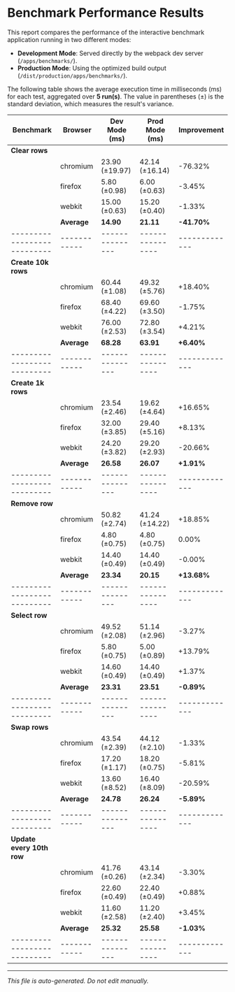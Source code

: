 # Benchmark Performance Results

This report compares the performance of the interactive benchmark application running in two different modes:
- **Development Mode**: Served directly by the webpack dev server (`/apps/benchmarks/`).
- **Production Mode**: Using the optimized build output (`/dist/production/apps/benchmarks/`).

The following table shows the average execution time in milliseconds (ms) for each test, aggregated over **5 run(s)**. The value in parentheses (±) is the standard deviation, which measures the result's variance.

| Benchmark                 | Browser    | Dev Mode (ms) | Prod Mode (ms) | Improvement |
|---------------------------|------------|---------------|----------------|-------------|
| **Clear rows**               |            |               |                |             |
|                           | chromium   | 23.90 (±19.97) | 42.14 (±16.14) | -76.32%     |
|                           | firefox    | 5.80 (±0.98)  | 6.00 (±0.63)   | -3.45%      |
|                           | webkit     | 15.00 (±0.63) | 15.20 (±0.40)  | -1.33%      |
|                           | **Average**| **14.90**        | **21.11**         | **-41.70%**    |
|---------------------------|------------|---------------|----------------|-------------|
| **Create 10k rows**               |            |               |                |             |
|                           | chromium   | 60.44 (±1.08) | 49.32 (±5.76)  | +18.40%     |
|                           | firefox    | 68.40 (±4.22) | 69.60 (±3.50)  | -1.75%      |
|                           | webkit     | 76.00 (±2.53) | 72.80 (±3.54)  | +4.21%      |
|                           | **Average**| **68.28**        | **63.91**         | **+6.40%**    |
|---------------------------|------------|---------------|----------------|-------------|
| **Create 1k rows**               |            |               |                |             |
|                           | chromium   | 23.54 (±2.46) | 19.62 (±4.64)  | +16.65%     |
|                           | firefox    | 32.00 (±3.85) | 29.40 (±5.16)  | +8.13%      |
|                           | webkit     | 24.20 (±3.82) | 29.20 (±2.93)  | -20.66%     |
|                           | **Average**| **26.58**        | **26.07**         | **+1.91%**    |
|---------------------------|------------|---------------|----------------|-------------|
| **Remove row**               |            |               |                |             |
|                           | chromium   | 50.82 (±2.74) | 41.24 (±14.22) | +18.85%     |
|                           | firefox    | 4.80 (±0.75)  | 4.80 (±0.75)   | 0.00%       |
|                           | webkit     | 14.40 (±0.49) | 14.40 (±0.49)  | -0.00%      |
|                           | **Average**| **23.34**        | **20.15**         | **+13.68%**    |
|---------------------------|------------|---------------|----------------|-------------|
| **Select row**               |            |               |                |             |
|                           | chromium   | 49.52 (±2.08) | 51.14 (±2.96)  | -3.27%      |
|                           | firefox    | 5.80 (±0.75)  | 5.00 (±0.89)   | +13.79%     |
|                           | webkit     | 14.60 (±0.49) | 14.40 (±0.49)  | +1.37%      |
|                           | **Average**| **23.31**        | **23.51**         | **-0.89%**    |
|---------------------------|------------|---------------|----------------|-------------|
| **Swap rows**               |            |               |                |             |
|                           | chromium   | 43.54 (±2.39) | 44.12 (±2.10)  | -1.33%      |
|                           | firefox    | 17.20 (±1.17) | 18.20 (±0.75)  | -5.81%      |
|                           | webkit     | 13.60 (±8.52) | 16.40 (±8.09)  | -20.59%     |
|                           | **Average**| **24.78**        | **26.24**         | **-5.89%**    |
|---------------------------|------------|---------------|----------------|-------------|
| **Update every 10th row**               |            |               |                |             |
|                           | chromium   | 41.76 (±0.26) | 43.14 (±2.34)  | -3.30%      |
|                           | firefox    | 22.60 (±0.49) | 22.40 (±0.49)  | +0.88%      |
|                           | webkit     | 11.60 (±2.58) | 11.20 (±2.40)  | +3.45%      |
|                           | **Average**| **25.32**        | **25.58**         | **-1.03%**    |
|---------------------------|------------|---------------|----------------|-------------|

---

*This file is auto-generated. Do not edit manually.*

